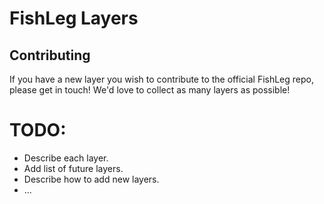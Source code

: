 # FishLeg Layers


## Contributing

If you have a new layer you wish to contribute to the official FishLeg repo, please get in touch! We'd love to collect as many layers as possible!

# TODO:

- Describe each layer.
- Add list of future layers.
- Describe how to add new layers.
- ...